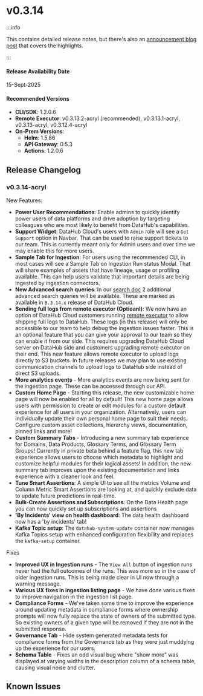 # v0.3.14

:::info

This contains detailed release notes, but there's also an [announcement blog post](https://datahub.com/blog/datahub-cloud-v0-3-14/) that covers the highlights.

:::

#### Release Availability Date

15-Sept-2025

#### Recommended Versions

- **CLI/SDK**: 1.2.0.6
- **Remote Executor**: v0.3.13.2-acryl (recommended), v0.3.13.1-acryl, v0.3.13-acryl, v0.3.12.4-acryl
- **On-Prem Versions**:
  - **Helm**: 1.5.86
  - **API Gateway**: 0.5.3
  - **Actions**: 1.2.0.6

## Release Changelog

### v0.3.14-acryl

New Features:

- **Power User Recommendations**: Enable admins to quickly identify power users of data platforms and drive adoption by targeting colleagues who are most likely to benefit from DataHub's capabilities.
- **Support Widget**: DataHub Cloud's users with `Admin` role will see a `Get Support` option in Navbar. That can be used to raise support tickets to our team. This is currently meant only for Admin users and over time we may enable this for more users.
- **Sample Tab for Ingestion**: For users using the recommended CLI, in most cases will see a Sample Tab on Ingestion Run status Modal. That will share examples of assets that have lineage, usage or profiling available. This can help users validate that important details are being ingested by ingestion connectors.
- **New Advanced search queries**: In our [search doc](../../how/search.md) 2 additional advanced search queries will be available. These are marked as available in `0.3.14.x` release of DataHub Cloud.
- **Sending full logs from remote executor (Optioanl)**: We now have an option of DataHub Cloud customers running [remote executor](../remote-executor/about.md) to allow shipping full logs to DataHub. These logs (in this release) will only be accessible to our team to help debug the ingestion issues faster. This is an optional feature that you can give your approval to our team so they can enable it from our side. This requires upgrading DataHub Cloud server on DataHub side and customers upgrading remote executor on their end. This new feature allows remote executor to upload logs directly to S3 buckets. In future releases we may plan to use existing communication channels to upload logs to DataHub side instead of direct S3 uploads.
- **More analytics events** - More analytics events are now being sent for the ingestion page. These can be accessed through our API.
- **Custom Home Page** - Starting this release, the new customizable home page will now be enabled for all by default! This new home page allows users with permission to create or edit modules for a custom default experience for all users in your organization. Alternatively, users can individually update their own personal home page to suit their needs. Configure custom asset collections, hierarchy views, documentation, pinned links and more!
- **Custom Summary Tabs** - Introducing a new summary tab experience for Domains, Data Products, Glossary Terms, and Glossary Term Groups! Currently in private beta behind a feature flag, this new tab experience allows users to choose which metadata to highlight and customize helpful modules for their logical assets! In addition, the new summary tab improves upon the existing documentation and links experience with a cleaner look and feel.
- **Tune Smart Assertions**: A simple UI to see all the metrics Volume and Column Metric Smart Assertions are looking at, and quickly exclude data to update future predictions in real-time.
- **Bulk-Create Assertions and Subscriptions**: On the Data Health page you can now quickly set up subscriptions and assertions
- **'By Incidents' view on health dashboard**: The data health dashboard now has a 'by incidents' tab!
- **Kafka Topic setup**: The `datahub-system-update` container now manages Kafka Topics setup with enhanced configuration flexibility and replaces the `kafka-setup` container.

Fixes

- **Improved UX in Ingestion runs** - The `View All` button of ingestion runs never had the full outcomes of the runs. This was more so in the case of older ingestion runs. This is being made clear in UI now through a warning message.
- **Various UX fixes in ingestion listing page** - We have done various fixes to improve navigation in the ingestion list page.
- **Compliance Forms** - We've taken some time to improve the experience around updating metadata in compliance forms where ownership prompts will now fully replace the state of owners of the submitted type. So existing owners of a given type will be removed if they are not in the submitted response.
- **Governance Tab** - Hide system generated metadata tests for compliance forms from the Governance tab as they were just muddying up the experience for our users.
- **Schema Table** - Fixes an odd visual bug where "show more" was displayed at varying widths in the description column of a schema table, causing visual noise and clutter.

## Known Issues
